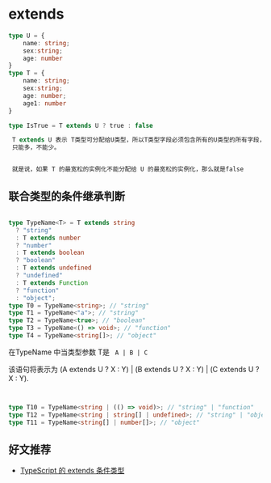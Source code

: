 # extends
```ts
type U = {
    name: string;
    sex:string;
    age: number
}
type T = {
    name: string;
    sex:string;
    age: number;
    age1: number
}

type IsTrue = T extends U ? true : false

 T extends U 表示 T类型可分配给U类型，所以T类型字段必须包含所有的U类型的所有字段，
 只能多，不能少。


 就是说，如果 T 的最宽松的实例化不能分配给 U 的最宽松的实例化，那么就是false
```
## 联合类型的条件继承判断
```ts

type TypeName<T> = T extends string
  ? "string"
  : T extends number
  ? "number"
  : T extends boolean
  ? "boolean"
  : T extends undefined
  ? "undefined"
  : T extends Function
  ? "function"
  : "object";
type T0 = TypeName<string>; // "string"
type T1 = TypeName<"a">; // "string"
type T2 = TypeName<true>; // "boolean"
type T3 = TypeName<() => void>; // "function"
type T4 = TypeName<string[]>; // "object"


```
在TypeName 中当类型参数 T是 ` A | B | C` 

该语句将表示为 (A extends U ? X : Y) | (B extends U ? X : Y) | (C extends U ? X : Y).

```ts


type T10 = TypeName<string | (() => void)>; // "string" | "function"
type T12 = TypeName<string | string[] | undefined>; // "string" | "object" | "undefined"
type T11 = TypeName<string[] | number[]>; // "object"

```
## 好文推荐
- [TypeScript 的 extends 条件类型](https://juejin.cn/post/6844904066485583885)